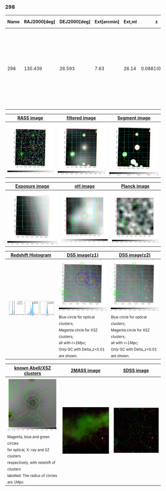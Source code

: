<div STYLE="page-break-after: always;"></div>

### 298

|Name|RAJ2000[deg]|DEJ2000[deg] |Ext[arcmin]| Ext,ml | z | z_src| C|GC(XSZ,Delta_z<0.01)| GC(OPT,Delta_z<0.01)|GC| R_sig[arcmin] | R500[arcmin] | R500[Mpc]| CRsig[c/s] | CR500[c/s] |L500[1E44 erg/s]|F500[1E-12 erg/s/cm^2]| M500[1E14 Msun]|Tx[keV]|Cnt_sig|Beta|Rc[arcmin]|Comment|Alias|
|---|---|---|---|---|---|------|---|--------|---------|----------|---|---|---|---|---|---|---|---|---|---|---|---|---|---|
|298| 130.439| 26.593| 7.63| 26.14| 0.0881(0.005)| z1,| G| -| -| A, L03, N, W| 11.238| 7.378| 0.729| 0.100(0.056)| 0.095(0.053)| 0.326(0.142)| 1.682(0.732)| 1.20(0.26)| 2.46(0.34)| 42.4| 0.766(-0.171+0.161)| 4.672(-1.538+1.575)| An X-ray cluster with $z$ = 0.0894 and offset = 0.87 Mpc(8.72 arcmin); likely be a sub-structure of the nearby Abell cluster (Ledlow03)| t382|

|[RASS image](../image/298/298_img.pdf)|[filtered image](../image/298/298_fil.pdf)|[Segment image](../image/298/298_seg.pdf)|
|-------------------|--------------------|-------------------|
| <img src="../image/298/298_img.png" width="300">  | <img src="../image/298/298_fil.png" width="300">   | <img src="../image/298/298_seg.png" width="300">  |

|[Exposure image](../image/298/298_mex.pdf)| [nH image](../image/298/298_nh.pdf)| [Planck image](../image/298/298_p.pdf)|
|-------------------|--------------------|-------------------|
|<img src="../image/298/298_mex.png" width="300">   | <img src="../image/298/298_nh.png" width="300">    | <img src="../image/298/298_p.png" width="300"> |

|[Redshift Histogram](../image/298/298_zg.pdf) | [DSS image(z1)](../image/298/298_dss_z1.pdf)      |  [DSS image(z2)](../image/298/298_dss_z2.pdf)    |
|-------------------|--------------------|-------------------|
|<img src="../image/298/298_zg.png" width="300"> |<img src="../image/298/298_dss_z1.png" width="300"> <sub><br>Blue circle for optical clusters; <br>Magenta circle for XSZ clusters; <br>all with r=1Mpc; <br>Only GC with Delta_z<0.01 are shown. </sub>| <img src="../image/298/298_dss_z2.png" width="300"><sub><br>Blue circle for optical clusters; <br>Magenta circle for XSZ clusters; <br>all with r=1Mpc; <br>Only GC with Delta_z<0.01 are shown. </sub> |

|[known Abell/XSZ clusters](../image/298/298_gc.pdf) | [2MASS image](../image/298/298_2mass.pdf)      |[SDSS image](../image/298/298_sdss.pdf)   |
|-------------------|-------------------|-------------------|
|<img src=../image/298/298_gc.png width="300"> <br><sub>Magenta, blue and green circles <br>for optical, X-ray and SZ clusters <br>respectively, with redshift of clusters <br>labelled. The radius of circles <br>are 1Mpc.</sub>|<img src="../image/298/298_2mass.png" width="300">  | <img src="../image/298/298_sdss.png" width="300">  |




